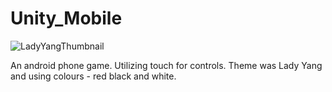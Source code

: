 # Unity_Mobile

![LadyYangThumbnail](https://user-images.githubusercontent.com/8916222/219937860-b80e9076-7770-42d1-99fa-3a25232a3449.png)

An android phone game. Utilizing touch for controls. Theme was Lady Yang and using colours - red black and white.
